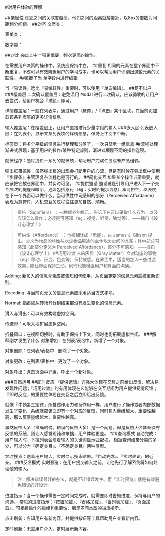 #对用户体验的理解

##亲密性
信息之间的关联度越高，他们之间的距离就越接近，以8px的倍数为间距划分间距。
##对齐
文案类：

表单类：

数字类：

##对比
突出其中一项更重要，频次更高的操作。

在需要用户决策的操作中，系统应保持中立。
##重复
相同的元素在整个界面中不断重复，不仅可以有效降低用户的学习成本，也可以帮助用户识别出这些元素的关联性。
##直截了当
单字段内进行编辑

当『易读性』远比『易编辑性』重要时，可以使用『单击编辑』。
##足不出户
###覆盖层
二次确认覆盖层：避免滥用 Modal 进行二次确认，应该勇敢的让用户去尝试，给用户机会『撤销』即可。

详情覆盖层：一般在列表中，通过用户『悬停』/『点击』某个区块，在当前页加载该条列表项的更多详情信息

输入覆盖层：在覆盖层上，让用户直接进行少量字段的输入
###嵌入层
列表嵌入层：在列表中，显示某条列表项的详情信息，保持上下文不中断。

标签页：将多个平级的信息进行整理和分类了，一次只显示一组信息
##流程处理
渐进式展现：基于用户的操作/某种特定规则，渐进式展现不同的操作选项。

配置程序：通过提供一系列的配置项，帮助用户完成任务或者产品组装。

弹出框覆盖层：虽然弹出框的出现会打断用户的心流，但是有时候在弹出框中使用『步骤条』来管理复杂流程也是可行的。
##简化交互
如果某个操作非常重要，就应该把它放在界面中，并实时可见。
##提供邀请
邀请就是引导用户进入下一个交互层次的提醒和暗示，通常包括意符（eg：实时的提示信息）和可供性，以表明在下一个界面可以做什么。当可供性中可感知的部分（Perceived Affordance）表现为意符时，人机交互的过程往往更加自然、顺畅。

>意符（Signifiers） ：一种额外的提示，告诉用户可以采取什么行为，以及应该怎么操作；必须是可感知（eg：视觉、听觉、触觉等）。——摘自《设计心理学 1 》

>可供性（Affordance） ：也被翻译成『示能』，由 James J. Gibson 提出，定义为物品的特性与决定物品用途的主体能力之间的关系；其中部分可感知（此部分定义为 Perceived Affordance），部分不可感知。——摘自《设计心理学 1 》
##巧用过渡
人脑灰质（Gray Matter）会对动态的事物（eg：移动、形变、色变等）保持敏感。在界面中，适当的加入一些过渡效果，能让界面保持生动，同时也能增强用户和界面的沟通。

Adding: 新加入的信息元素应被告知如何使用，从页面转变的信息元素需被重新识别。

Receding: 与当前页无关的信息元素应采用适当方式移除。

Normal: 指那些从转场开始到结束都没有发生变化的信息元素。

滑入与滑出：可以有效构建虚拟空间。

传送带：可极大地扩展虚拟空间。

折叠窗口：在视图切换时，有助于保持上下文，同时也能拓展虚拟空间。
###解释刚才发生了什么
对象增加：在列表/表格中，新增了一个对象。

对象删除：在列表/表格中，删除了一个对象。

对象更改：在列表/表格中，更改了一个对象。

对象呼出：点击页面中元素，呼出一个新对象。

###自然运用
##即时反应
『提供邀请』的强大体现在交互之前给出反馈，解决易发现性问题；『巧用过渡』的有用体现在它能够在交互期间为用户提供视觉反馈；『即时反应』的重要性体现在交互之后立即给出反馈。

就像『牛顿第三定律』所描述作用力和反作用一样，用户进行了操作或者内部数据发生了变化，系统就应该立即有一个对应的反馈，同时输入量级越大、重要性越高，那么反馈量级越大、重要性越高。

虽然反馈太多（准确的说，错误的反馈太多）是一个问题，但是反馈太少甚至没有反馈的系统，则让人感觉迟钝和笨拙，用户体验更差。
###查询模式
自动完成：用户输入时，下拉列表会随着输入的关键词显示匹配项。 根据查询结果分类的多少，可以分为『确定类目』、『不确定类目』两种类型。

实时搜索：随着用户输入，实时显示搜索结果。『自动完成』、『实时建议』的近亲。
###反馈模式
实时预览：在用户提交输入之前，让他先行了解系统将如何处理他的输入。
>注：解决错误最好的办法，就是不让错误发生。而『实时预览』就是有效避免错误的好设计。

进度指示：当一个操作需要一定时间完成时，就需要即时告知进度，保持与用户的沟通。 常见的进度指示：『按钮加载』、『表格加载』、『富列表加载』、『页面加载』。可根据操作的量级和重要性，展示不同类型的进度指示。

点击刷新：告知用户有新内容，并提供按钮等工具帮助用户查看新内容。

定时刷新：无需用户介入，定时展示新内容。